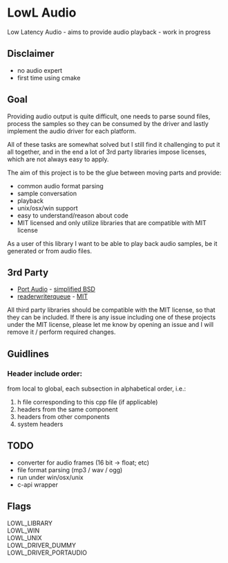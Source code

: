 LowL Audio
===
Low Latency Audio - aims to provide audio playback - work in progress

## Disclaimer
- no audio expert
- first time using cmake

## Goal
Providing audio output is quite difficult, one needs to parse sound files, 
process the samples so they can be consumed by the driver and lastly 
implement the audio driver for each platform.

All of these tasks are somewhat solved but I still find it challenging to
put it all together, and in the end a lot of 3rd party libraries impose licenses,
which are not always easy to apply.

The aim of this project is to be the glue between moving parts and provide:
- common audio format parsing
- sample conversation
- playback
- unix/osx/win support
- easy to understand/reason about code
- MIT licensed and only utilize libraries that are compatible with MIT license

As a user of this library I want to be able to play back audio samples, be it generated or from audio files.


## 3rd Party
- [Port Audio](https://github.com/PortAudio/portaudio) - [simplified BSD](https://github.com/cameron314/readerwriterqueue/blob/master/LICENSE.md)
- [readerwriterqueue](https://github.com/cameron314/readerwriterqueue) - [MIT](https://github.com/PortAudio/portaudio/blob/master/LICENSE.txt)

All third party libraries should be compatible with the MIT license,
so that they can be included.
If there is any issue including one of these projects under the MIT license,
please let me know by opening an issue and I will remove it / perform required changes.

## Guidlines

### Header include order:
from local to global, each subsection in alphabetical order, i.e.:
1) h file corresponding to this cpp file (if applicable)
2) headers from the same component
3) headers from other components
4) system headers


## TODO
- converter for audio frames (16 bit -> float; etc)
- file format parsing (mp3 / wav / ogg)
- run under win/osx/unix
- c-api wrapper

## Flags
LOWL_LIBRARY  
LOWL_WIN  
LOWL_UNIX  
LOWL_DRIVER_DUMMY  
LOWL_DRIVER_PORTAUDIO



